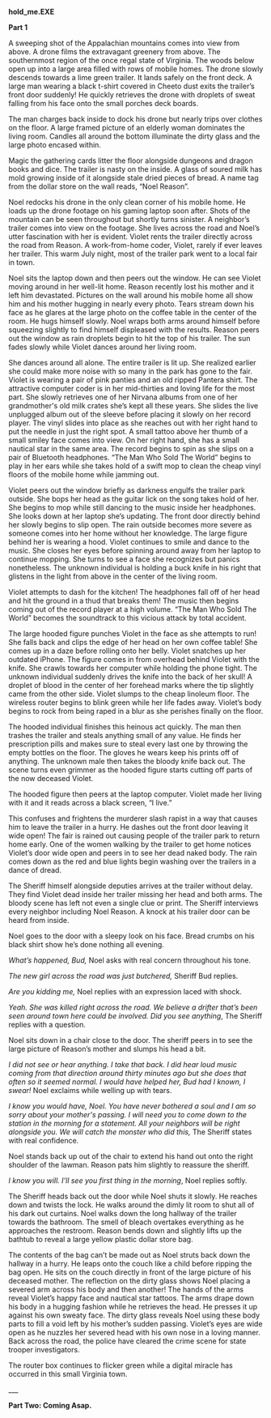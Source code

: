  

**hold\_me.EXE**

**Part 1**

A sweeping shot of the Appalachian mountains comes into view from above. A drone films the extravagant greenery from above. The southernmost region of the once regal state of Virginia. The woods below open up into a large area filled with rows of mobile homes. The drone slowly descends towards a lime green trailer. It lands safely on the front deck. A large man wearing a black t-shirt covered in Cheeto dust exits the trailer’s front door suddenly! He quickly retrieves the drone with droplets of sweat falling from his face onto the small porches deck boards. 

The man charges back inside to dock his drone but nearly trips over clothes on the floor. A large framed picture of an elderly woman dominates the living room. Candles all around the bottom illuminate the dirty glass and the large photo encased within. 

Magic the gathering cards litter the floor alongside dungeons and dragon books and dice. The trailer is nasty on the inside. A glass of soured milk has mold growing inside of it alongside stale dried pieces of bread. A name tag from the dollar store on the wall reads, “Noel Reason”. 

Noel redocks his drone in the only clean corner of his mobile home. He loads up the drone footage on his gaming laptop soon after. Shots of the mountain can be seen throughout but shortly turns sinister. A neighbor’s trailer comes into view on the footage. She lives across the road and Noel’s utter fascination with her is evident. Violet rents the trailer directly across the road from Reason. A work-from-home coder, Violet, rarely if ever leaves her trailer. This warm July night, most of the trailer park went to a local fair in town. 

Noel sits the laptop down and then peers out the window. He can see Violet moving around in her well-lit home. Reason recently lost his mother and it left him devastated. Pictures on the wall around his mobile home all show him and his mother hugging in nearly every photo. Tears stream down his face as he glares at the large photo on the coffee table in the center of the room. He hugs himself slowly. Noel wraps both arms around himself before squeezing slightly to find himself displeased with the results. Reason peers out the window as rain droplets begin to hit the top of his trailer. The sun fades slowly while Violet dances around her living room. 

She dances around all alone. The entire trailer is lit up. She realized earlier she could make more noise with so many in the park has gone to the fair. Violet is wearing a pair of pink panties and an old ripped Pantera shirt. The attractive computer coder is in her mid-thirties and loving life for the most part. She slowly retrieves one of her Nirvana albums from one of her grandmother's old milk crates she’s kept all these years. She slides the live unplugged album out of the sleeve before placing it slowly on her record player. The vinyl slides into place as she reaches out with her right hand to put the needle in just the right spot. A small tattoo above her thumb of a small smiley face comes into view. On her right hand, she has a small nautical star in the same area. The record begins to spin as she slips on a pair of Bluetooth headphones. “The Man Who Sold The World” begins to play in her ears while she takes hold of a swift mop to clean the cheap vinyl floors of the mobile home while jamming out. 

Violet peers out the window briefly as darkness engulfs the trailer park outside. She bops her head as the guitar lick on the song takes hold of her. She begins to mop while still dancing to the music inside her headphones. She looks down at her laptop she’s updating. The front door directly behind her slowly begins to slip open. The rain outside becomes more severe as someone comes into her home without her knowledge. The large figure behind her is wearing a hood. Violet continues to smile and dance to the music. She closes her eyes before spinning around away from her laptop to continue mopping. She turns to see a face she recognizes but panics nonetheless. The unknown individual is holding a buck knife in his right that glistens in the light from above in the center of the living room. 

Violet attempts to dash for the kitchen! The headphones fall off of her head and hit the ground in a thud that breaks them! The music then begins coming out of the record player at a high volume. “The Man Who Sold The World” becomes the soundtrack to this vicious attack by total accident. 

The large hooded figure punches Violet in the face as she attempts to run! She falls back and clips the edge of her head on her own coffee table! She comes up in a daze before rolling onto her belly. Violet snatches up her outdated iPhone. The figure comes in from overhead behind Violet with the knife. She crawls towards her computer while holding the phone tight. The unknown individual suddenly drives the knife into the back of her skull! A droplet of blood in the center of her forehead marks where the tip slightly came from the other side. Violet slumps to the cheap linoleum floor. The wireless router begins to blink green while her life fades away. Violet’s body begins to rock from being raped in a blur as she perishes finally on the floor.

The hooded individual finishes this heinous act quickly. The man then trashes the trailer and steals anything small of any value. He finds her prescription pills and makes sure to steal every last one by throwing the empty bottles on the floor. The gloves he wears keep his prints off of anything. The unknown male then takes the bloody knife back out. The scene turns even grimmer as the hooded figure starts cutting off parts of the now deceased Violet. 

The hooded figure then peers at the laptop computer. Violet made her living with it and it reads across a black screen, “I live.” 

This confuses and frightens the murderer slash rapist in a way that causes him to leave the trailer in a hurry. He dashes out the front door leaving it wide open! The fair is rained out causing people of the trailer park to return home early. One of the women walking by the trailer to get home notices Violet’s door wide open and peers in to see her dead naked body. The rain comes down as the red and blue lights begin washing over the trailers in a dance of dread. 

The Sheriff himself alongside deputies arrives at the trailer without delay. They find Violet dead inside her trailer missing her head and both arms. The bloody scene has left not even a single clue or print. The Sheriff interviews every neighbor including Noel Reason. A knock at his trailer door can be heard from inside. 

Noel goes to the door with a sleepy look on his face. Bread crumbs on his black shirt show he’s done nothing all evening. 

*What’s happened, Bud,* Noel asks with real concern throughout his tone. 

*The new girl across the road was just butchered,* Sheriff Bud replies. 

*Are you kidding me,* Noel replies with an expression laced with shock. 

*Yeah. She was killed right across the road. We believe a drifter that’s been seen around town here could be involved. Did you see anything*, The Sheriff replies with a question. 

Noel sits down in a chair close to the door. The sheriff peers in to see the large picture of Reason’s mother and slumps his head a bit. 

*I did not see or hear anything. I take that back. I did hear loud music coming from that direction around thirty minutes ago but she does that often so it seemed normal. I would have helped her, Bud had I known, I swear!* Noel exclaims while welling up with tears. 

*I know you would have, Noel. You have never bothered a soul and I am so sorry about your mother's passing. I will need you to come down to the station in the morning for a statement. All your neighbors will be right alongside you. We will catch the monster who did this,* The Sheriff states with real confidence. 

Noel stands back up out of the chair to extend his hand out onto the right shoulder of the lawman. Reason pats him slightly to reassure the sheriff. 

*I know you will. I’ll see you first thing in the morning*, Noel replies softly. 

The Sheriff heads back out the door while Noel shuts it slowly. He reaches down and twists the lock. He walks around the dimly lit room to shut all of his dark out curtains. Noel walks down the long hallway of the trailer towards the bathroom. The smell of bleach overtakes everything as he approaches the restroom. Reason bends down and slightly lifts up the bathtub to reveal a large yellow plastic dollar store bag. 

The contents of the bag can’t be made out as Noel struts back down the hallway in a hurry. He leaps onto the couch like a child before ripping the bag open. He sits on the couch directly in front of the large picture of his deceased mother. The reflection on the dirty glass shows Noel placing a severed arm across his body and then another! The hands of the arms reveal Violet’s happy face and nautical star tattoos. The arms drape down his body in a hugging fashion while he retrieves the head. He presses it up against his own sweaty face. The dirty glass reveals Noel using these body parts to fill a void left by his mother’s sudden passing. Violet’s eyes are wide open as he nuzzles her severed head with his own nose in a loving manner.  Back across the road, the police have cleared the crime scene for state trooper investigators. 

The router box continues to flicker green while a digital miracle has occurred in this small Virginia town. 

\_\_\_

**Part Two: Coming Asap.**